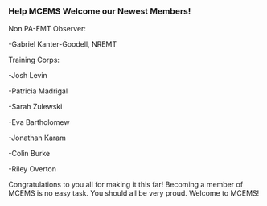 ### Help MCEMS Welcome our Newest Members!

Non PA-EMT Observer:

-Gabriel Kanter-Goodell, NREMT

Training Corps:

-Josh Levin 

-Patricia Madrigal 

-Sarah Zulewski 

-Eva Bartholomew 

-Jonathan Karam 

-Colin Burke 

-Riley Overton 


Congratulations to you all for making it this far! Becoming a member of MCEMS is no easy task. You should all be very proud. Welcome to MCEMS!
